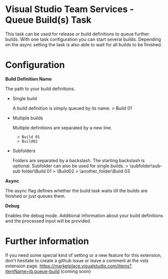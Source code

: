 # Visual Studio Team Services - Queue Build(s) Task
This task can be used for release or build definitions to queue further builds. With one task configuration you can start several builds.
Depending on the async setting the task is also able to wait for all builds to be finished.

# Configuration

**Build Definition Name**

The path to your build definitions.

* Single build

    A build definition is simply queued by its name.
        > Build 01

* Multiple builds

    Multiple definitions are separated by a new line.
    
        > Build 01
        > Build02

* Subfolders

    Folders are separated by a backslash. The starting backslash is optional. Subfolder can also be used for single builds.
        > \subfolder\sub-sub folder\Build 01
        > \Build02
        > \another_folder\Build 03


**Async**

The async flag defines whether the build task waits till the builds are finished or just queues them.

**Debug**

Enables the debug mode. Additional information about your build definitions and the processed input will be provided.

# Further information
If you need some special kind of setting or a new feature for this extension, don't hesitate to create a github issue or leave a comment at the vsts extension page.
https://marketplace.visualstudio.com/items?itemName=jb.queue-build (coming soon)
